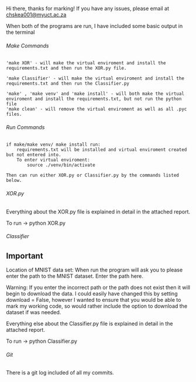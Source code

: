 Hi there, thanks for marking!
If you have any issues, please email at chskea001@myuct.ac.za

When both of the programs are run, I have included some basic output in the terminal

###### Make Commands ######
    'make XOR' - will make the virtual enviroment and install the requirements.txt and then run the XOR.py file.

    'make Classifier' - will make the virtual enviroment and install the requirements.txt and then run the Classifier.py 

    'make' , 'make venv' and 'make install' - will both make the virtual enviroment and install the requirements.txt, but not run the python file 
    'make clean' - will remove the virtual enviroment as well as all .pyc files.

###### Run Commands ######
    if make/make venv/ make install run:
        requirements.txt will be installed and virtual enviroment created but not entered into.
        To enter virtual enviroment:
            source ./venv/bin/activate
    
    Then can run either XOR.py or Classifier.py by the commands listed below.

###### XOR.py ######

Everything about the XOR.py file is explained in detail in the attached report. 

To run -> python XOR.py

###### Classifier ######

## Important ##
Location of MNIST data set:
When run the program will ask you to please enter the path to the MNIST dataset.
Enter the path here. 

Warning: If you enter the incorrect path or the path does not exist then it will begin
    to download the data. I could easily have changed this by setting download = False,
    however I wanted to ensure that you would be able to mark my working code, so would rather include the option to download the dataset
    if was needed. 

Everything else about the Classifier.py file is explained in detail in the attached report. 

To run -> python Classifier.py


###### Git ######
There is a git log included of all my commits. 
